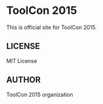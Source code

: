 # ToolCon 2015

This is official site for ToolCon 2015.

## LICENSE

MIT License

## AUTHOR

ToolCon 2015 organization
